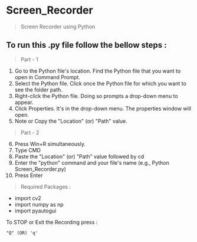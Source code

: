 # Screen_Recorder
> Screen Recorder using Python

##	To run this .py file follow the bellow steps :
  
> Part - 1
  1.  Go to the Python file's location. Find the Python file that you want to open in Command Prompt.
  2.  Select the Python file. Click once the Python file for which you want to see the folder path.
  3.  Right-click the Python file. Doing so prompts a drop-down menu to appear.
  4.  Click Properties. It's in the drop-down menu. The properties window will open.
  5.  Note or Copy the "Location" (or) "Path" value.
  
  
> Part - 2

  6.  Press Win+R simultaneously.
  7.  Type CMD 
  8.  Paste the "Location" (or) "Path" value followed by cd
  9.  Enter the "python" command and your file's name (e.g., Python Screen_Recorder.py)
  10. Press Enter


>	Required Packages :

  -	import cv2
  -	import numpy as np
  -	import pyautogui
  
To STOP or Exit the Recording press :

	"Q" (OR) 'q'


